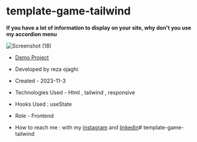 # template-game-tailwind
**If you have a lot of information to display on your site, why don't you use my accordion menu**

![Screenshot (18)](https://github.com/REZA-OJAGHI-DRO/template-designer-tailwind/assets/145910720/fe586d6f-e8f9-4776-a968-3ae99e3f8043)

- [Demo Project](https://reza-ojaghi-dro.github.io/template-game-tailwind/)
 
- Developed by reza ojaghi

- Created - 2023-11-3

- Technologies Used - Html , tailwind , responsive

- Hooks Used : useState 

- Role - Frontend

- How to reach me : with my [instagram](https://www.instagram.com/reza-ojaghi-dro) and [linkedin](https://www.linkedin.com/in/reza-ojaghi-428748280/)# template-game-tailwind

